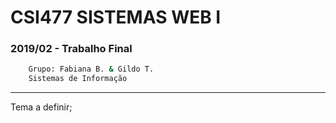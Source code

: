 ﻿# CSI477 SISTEMAS WEB I

### 2019/02 - Trabalho Final
```sh
    Grupo: Fabiana B. & Gildo T.
    Sistemas de Informação
```


---
Tema a definir;